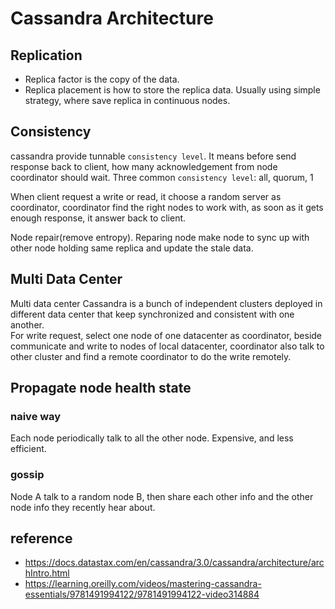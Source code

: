 # Cassandra Architecture 

## Replication

- Replica factor is the copy of the data. 
- Replica placement is how to store the replica data. Usually using simple strategy, where save replica in continuous nodes.

## Consistency

cassandra provide tunnable `consistency level`. It means before send response back to client, how many acknowledgement from node coordinator should wait. Three common `consistency level`: all, quorum, 1

When client request a write or read, it choose a random server as coordinator, coordinator find the right nodes to work with, as soon as it gets enough response, it answer back to client.

Node repair(remove entropy). Reparing node make node to sync up with other node holding same replica and update the stale data.

## Multi Data Center

Multi data center Cassandra is a bunch of independent clusters deployed in different data center that keep synchronized and consistent with one another.  
For write request, select one node of one datacenter as coordinator, beside communicate and write to nodes of local datacenter, coordinator also talk to other cluster and find a remote coordinator to do the write remotely.

## Propagate node health state

### naive way
 
Each node periodically talk to all the other node. Expensive, and less efficient.

### gossip

Node A talk to a random node B, then share each other info and the other node info they recently hear about. 


## reference
- https://docs.datastax.com/en/cassandra/3.0/cassandra/architecture/archIntro.html
- https://learning.oreilly.com/videos/mastering-cassandra-essentials/9781491994122/9781491994122-video314884